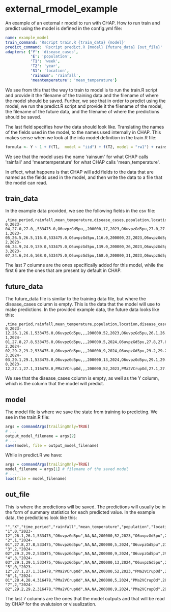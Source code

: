 # external_rmodel_example
An example of an external r model to run with CHAP. How to run train and predict using the model is defined in the config.yml file:
```yaml
name: example_model
train_command: 'Rscript train.R {train_data} {model}'
predict_command: 'Rscript predict.R {model} {future_data} {out_file}'
adapters: {'Y': 'disease_cases',
           'E': 'population',
           'T1': 'week',
           'T2': 'year',
           'S1': 'location',
           'rainsum': 'rainfall',
           'meantemperature': 'mean_temperature'}
```
We see from this that the way to train to model is to run the train.R script and provide it the filename of the 
  training data and the filename of where the model should be saved. Further, we see that in order to predict using the model, we run the predict.R script and provide it the filename of the model, 
  the filename of the future data, and the filename of where the predictions should be saved.

The last field specifies how the data should look like. Translating the names of the fields used in the model, to the names used internally in CHAP.
This makes sense when we look at the inla model definition in the train.R file:
```R
formula <- Y ~ 1 + f(T1,  model = "iid") + f(T2, model = "rw1") + rainsum + meantemperature
```
We see that the model uses the name 'rainsum' for what CHAP calls 'rainfall' and 'meantemperature' for what CHAP calls 'mean_temperature'.

In effect, what happens is that CHAP will add fields to the data that are named as the fields used in the model, and then write the data to a file that the model can read.

## train_data
In the example data provided, we see the following fields in the csv file:
```csv
,time_period,rainfall,mean_temperature,disease_cases,population,location,Y,E,T1,T2,S1,rainsum,meantemperature
0,2023-04,27.0,27.0,,533475.0,O6uvpzGd5pu,,200000,17,2023,O6uvpzGd5pu,27.0,27.0
1,2023-05,26.5,26.5,116.0,533475.0,O6uvpzGd5pu,116.0,200000,22,2023,O6uvpzGd5pu,26.5,26.5
2,2023-06,24.9,24.9,139.0,533475.0,O6uvpzGd5pu,139.0,200000,26,2023,O6uvpzGd5pu,24.9,24.9
3,2023-07,24.6,24.6,168.0,533475.0,O6uvpzGd5pu,168.0,200000,31,2023,O6uvpzGd5pu,24.6,24.6
```
The last 7 columns are the ones specifically added for this model, while the first 6 are the ones that are present by default in CHAP.

## future_data
The future_data file is similar to the training data file, but where the disease_cases column is empty. This is the data that the model will use to make predictions.
In the provided example data, the future data looks like this:
```csv
,time_period,rainfall,mean_temperature,population,location,disease_cases,Y,E,T1,T2,S1,rainsum,meantemperature
0,2023-12,26.1,26.1,533475.0,O6uvpzGd5pu,,,200000,52,2023,O6uvpzGd5pu,26.1,26.1
1,2024-01,27.8,27.8,533475.0,O6uvpzGd5pu,,,200000,5,2024,O6uvpzGd5pu,27.8,27.8
2,2024-02,29.2,29.2,533475.0,O6uvpzGd5pu,,,200000,9,2024,O6uvpzGd5pu,29.2,29.2
3,2024-03,29.1,29.1,533475.0,O6uvpzGd5pu,,,200000,13,2024,O6uvpzGd5pu,29.1,29.1
0,2023-12,27.1,27.1,316478.0,PMa2VCrupOd,,,200000,52,2023,PMa2VCrupOd,27.1,27.1
```
We see that the disease_cases column is empty, as well as the Y column, which is the column that the model will predict.

## model
The model file is where we save the state from training to predicting. We see in the train.R file:
```R
args = commandArgs(trailingOnly=TRUE)
# ...
output_model_filename = args[2]
# ...
save(model, file = output_model_filename)
```
While in predict.R we have:
```R
args = commandArgs(trailingOnly=TRUE)
model_filename = args[1] # filename of the saved model
# ...
load(file = model_filename)
```

## out_file
This is where the predictions will be saved. The predictions will usually be in the form of summary statistics for each predicted value. In the example data, the predictions look like this:
```csv
"","X","time_period","rainfall","mean_temperature","population","location","disease_cases","Y","E","T1","T2","S1","rainsum","meantemperature","mean","std","max","min","quantile_low","median","quantile_high"
"1",0,"2023-12",26.1,26.1,533475,"O6uvpzGd5pu",NA,NA,200000,52,2023,"O6uvpzGd5pu",26.1,26.1,92,47.396884353981,244,19,41.8,78,155.1
"2",1,"2024-01",27.8,27.8,533475,"O6uvpzGd5pu",NA,NA,200000,5,2024,"O6uvpzGd5pu",27.8,27.8,87.27,29.0060443021899,175,24,54,83,124.2
"3",2,"2024-02",29.2,29.2,533475,"O6uvpzGd5pu",NA,NA,200000,9,2024,"O6uvpzGd5pu",29.2,29.2,128.18,47.594749731669,294,41,75.8,121,184.3
"4",3,"2024-03",29.1,29.1,533475,"O6uvpzGd5pu",NA,NA,200000,13,2024,"O6uvpzGd5pu",29.1,29.1,143.79,52.3753537149648,341,50,88.5,133.5,210.2
"5",0,"2023-12",27.1,27.1,316478,"PMa2VCrupOd",NA,NA,200000,52,2023,"PMa2VCrupOd",27.1,27.1,59.04,19.6185441031508,136,20,34.8,58.5,81.1
"6",1,"2024-01",28.4,28.4,316478,"PMa2VCrupOd",NA,NA,200000,5,2024,"PMa2VCrupOd",28.4,28.4,111.31,39.6672256135816,232,35,63,105,165.4
"7",2,"2024-02",29.2,29.2,316478,"PMa2VCrupOd",NA,NA,200000,9,2024,"PMa2VCrupOd",29.2,29.2,76.53,28.9595520781254,176,24,45,70.5,113
```
The last 7 columns are the ones that the model outputs and that will be read by CHAP for the evalutaion or visualization.




